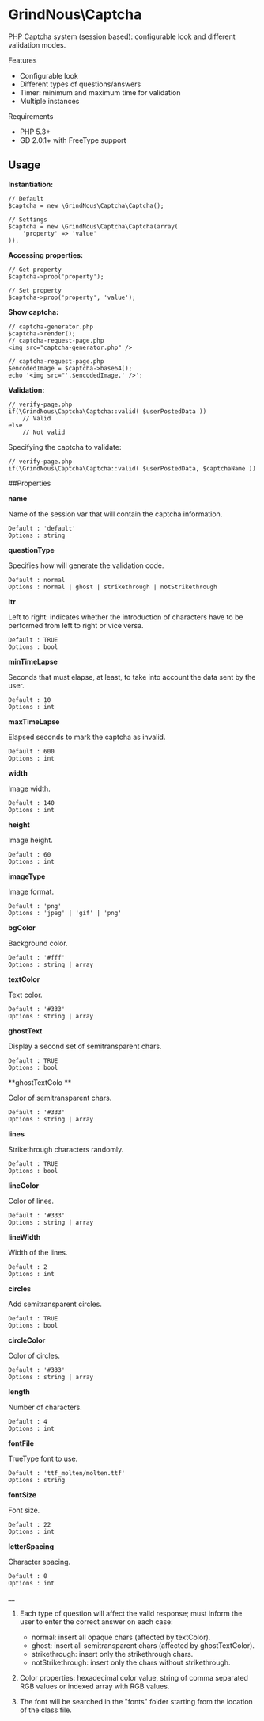 # GrindNous\Captcha

PHP Captcha system (session based): configurable look and different validation modes.

Features

- Configurable look
- Different types of questions/answers
- Timer: minimum and maximum time for validation
- Multiple instances

Requirements

- PHP 5.3+
- GD 2.0.1+ with FreeType support

## Usage

**Instantiation:**

    // Default
    $captcha = new \GrindNous\Captcha\Captcha();

    // Settings
    $captcha = new \GrindNous\Captcha\Captcha(array(
        'property' => 'value'
    ));

**Accessing properties:**

    // Get property
    $captcha->prop('property');

    // Set property
    $captcha->prop('property', 'value');

**Show captcha:**

    // captcha-generator.php
    $captcha->render();
    // captcha-request-page.php
    <img src="captcha-generator.php" />

    // captcha-request-page.php
    $encodedImage = $captcha->base64();
    echo '<img src="'.$encodedImage.' />';

**Validation:**

    // verify-page.php
    if(\GrindNous\Captcha\Captcha::valid( $userPostedData ))
        // Valid
    else
        // Not valid

Specifying the captcha to validate:

    // verify-page.php
    if(\GrindNous\Captcha\Captcha::valid( $userPostedData, $captchaName ))

##Properties

**name**

Name of the session var that will contain the captcha information.

    Default : 'default'
    Options : string

**questionType**

Specifies how will generate the validation code.

    Default : normal
    Options : normal | ghost | strikethrough | notStrikethrough

**ltr**

Left to right: indicates whether the introduction of characters have to be performed from left to right or vice versa.

    Default : TRUE
    Options : bool

**minTimeLapse**

Seconds that must elapse, at least, to take into account the data sent by the user.

    Default : 10
    Options : int

**maxTimeLapse**

Elapsed seconds to mark the captcha as invalid.

    Default : 600
    Options : int

**width**

Image width.

    Default : 140
    Options : int

**height**

Image height.

    Default : 60
    Options : int

**imageType**

Image format.

    Default : 'png'
    Options : 'jpeg' | 'gif' | 'png'

**bgColor**

Background color.

    Default : '#fff'
    Options : string | array

**textColor**

Text color.

    Default : '#333'
    Options : string | array


**ghostText**

Display a second set of semitransparent chars.

    Default : TRUE
    Options : bool

**ghostTextColo **

Color of semitransparent chars.

    Default : '#333'
    Options : string | array

**lines**

Strikethrough characters randomly.

    Default : TRUE
    Options : bool

**lineColor**

Color of lines.

    Default : '#333'
    Options : string | array

**lineWidth**

Width of the lines.

    Default : 2
    Options : int

**circles**

Add semitransparent circles.

    Default : TRUE
    Options : bool

**circleColor**

Color of circles.

    Default : '#333'
    Options : string | array

**length**

Number of characters.

    Default : 4
    Options : int

**fontFile**

TrueType font to use.

    Default : 'ttf_molten/molten.ttf'
    Options : string

**fontSize**

Font size.

    Default : 22
    Options : int

**letterSpacing**

Character spacing.

    Default : 0
    Options : int

__

1. Each type of question will affect the valid response; must inform the user to enter the correct answer on each case:

    - normal: insert all opaque chars (affected by textColor).
    - ghost: insert all semitransparent chars (affected by ghostTextColor).
    - strikethrough: insert only the strikethrough chars.
    - notStrikethrough: insert only the chars without strikethrough.

2. Color properties: hexadecimal color value, string of comma separated RGB values or indexed array with RGB values.

3. The font will be searched in the "fonts" folder starting from the location of the class file.